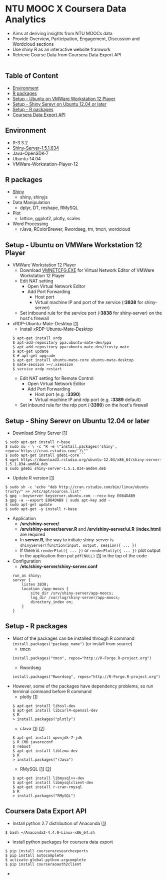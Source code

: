 # NTU MOOC X Coursera Data Analytics
* Aims at deriving insights from NTU MOOCs data 
* Provide Overview, Participation, Engagement, Discussion and Wordcloud sections
* Use shiny R as an interactive website framwork
* Retrieve Course Data from Coursera Data Export API
<br><br>
<!--![snapshot](about/snapshot.png)-->

## Table of Content
* [Environment](#Environment)
* [R packages](#R-packages)
* [Setup - Ubuntu on VMWare Workstation 12 Player](#Setup---Ubuntu-on-VMWare-Workstation-12-Player)
* [Setup - Shiny Serevr on Ubuntu 12.04 or later](#Setup---Shiny-Serevr-on-Ubuntu-12.04-or-later)
* [Setup - R packages](#Setup---R-packages)
* [Coursera Data Export API](#Coursera-Data-Export-API)
 
## Environment
* R-3.3.2
* [Shiny-Server-1.5.1.834](https://www.rstudio.com/products/shiny/download-server/)
* Java-OpenSDK-7
* Ubuntu-14.04
* VMWare-Workstation-Player-12 

## R packages
* [Shiny](https://shiny.rstudio.com/)
 	+ shiny, shinyjs 
* Data Manipulation
	+ dplyr, DT, reshape, RMySQL
* Plot
	+ lattice, ggplot2, plotly, scales
* Word Processing
	+ rJava, RColorBrewer, Rwordseg, tm, tmcn, wordcloud

## Setup - Ubuntu on VMWare Workstation 12 Player
* VMWare Workstation 12 Player
	+ Download [VMNETCFG.EXE](https://ninety9names.wordpress.com/2013/12/18/download-vmnetcfg-exe-vmnetcfglib-dll-for-vmware-player-6-x-7-x/comment-page-1/#comment-17) for Virtual Network Editor of VMWare Workstation 12 Player
	+ Edit NAT setting
		+ Open Virtual Network Editor
		+ Add Port Forwarding
			+ Host port
			+ Virtual machine IP and port of the service (__:3838__ for shiny-server)
	+ Set intbound rule for the service port (__:3838__ for shiny-server) on the host's firewall
* xRDP-Ubuntu-Mate-Desktop [[1](http://expertisenpuru.com/how-to-fix-grey-screen-with-x-cursor-problem-in-ubuntu-14-04-or-higher/)]
	+ Install xRDP-Ubuntu-Mate-Desktop
	```
	$ apt-get install xrdp
	$ apt-add-repository ppa:ubuntu-mate-dev/ppa
	$ apt-add-repository ppa:ubuntu-mate-dev/trusty-mate
	$ apt-get update
	$ # apt-get upgrade
	$ apt-get install ubuntu-mate-core ubuntu-mate-desktop
	$ mate-session >~/.xsession
	$ service xrdp restart
	```
	+ Edit NAT setting for Remote Control
		+ Open Virtual Network Editor
		+ Add Port Forwarding
			+ Host port (e.g. __:3390__)
			+ Virtual machine IP and rdp port (e.g. __:3389__ default)
	+ Set inbound rule for the rdp port (__:3390__) on the host's firewall

	
## Setup - Shiny Serevr on Ubuntu 12.04 or later
* Download Shiny Server [[1](https://www.rstudio.com/products/shiny/download-server/)]
```
$ sudo apt-get install r-base
$ sudo su - \ -c "R -e \"install.packages('shiny', repos='https://cran.rstudio.com/')\""
$ sudo apt-get install gdebi-core```
$ wget https://download3.rstudio.org/ubuntu-12.04/x86_64/shiny-server-1.5.1.834-amd64.deb
$ sudo gdebi shiny-server-1.5.1.834-amd64.deb
```
* Update R version [[1](https://www.digitalocean.com/community/tutorials/how-to-set-up-r-on-ubuntu-14-04)]
```
$ sudo sh -c 'echo "deb http://cran.rstudio.com/bin/linux/ubuntu trusty/" >> /etc/apt/sources.list'
$ gpg --keyserver keyserver.ubuntu.com --recv-key E084DAB9
$ gpg -a --export E084DAB9 | sudo apt-key add -
$ sudo apt-get update
$ sudo apt-get -y install r-base
```
* Application
	+ __/srv/shiny-server/__
	+ __/srv/shiny-server/server.R__ and __/srv/shiny-server/ui.R__ (__index.html__) are required
	+ In __server.R__, the way to initiate shiny-server is ``` shinyServer(function(input, output, session){ ... }) ```
	+ If there is ``` renderPlot({ ... }) ``` or ``` renderPlotly({ ... }) ``` plot output in the application then put ``` pdf(NULL) ``` [[1](https://github.com/ropensci/plotly/issues/494)] in the top of the code
* Configuration 
	+ __/etc/shiny-server/shiny-server.conf__
	``` 	
	run_as shiny;
	server {
		listen 3838;
		location /app-moocs {
		    site_dir /srv/shiny-server/app-moocs;
		    log_dir /var/log/shiny-server/app-moocs;
		    directory_index on;
		}
	}
	```
## Setup - R packages
* Most of the packages can be installed through R command ``` install.packages("package_name") ```  (or install from source)
	+ tmcn
	``` 
	install.packages("tmcn", repos="http://R-Forge.R-project.org") 
	```
	+ Rwordseg
	``` 
	install.packages("Rwordseg", repos="http://R-Forge.R-project.org")
	```
* However, some of the packages have dependency problems, so run terminal command before R command
	+ plotly [[1](http://unix.stackexchange.com/questions/320594/how-to-install-r-plotly-in-debian)]
	```
	$ apt-get install libssl-dev
	$ apt-get install libcurl4-openssl-dev
	$ R
	> install.packages("plotly")
	```
	+ rJava [[1](http://stackoverflow.com/questions/34212378/installation-of-rjava)] [[2](http://stackoverflow.com/questions/26797428/failing-to-install-rjava-package-in-r-with-error-bootstrap-class-path-not-set-i)]
	```
	$ apt-get install openjdk-7-jdk
	$ R CMD javareconf
	$ reboot
	$ apt-get install liblzma-dev
	$ R
	> install.packages("rJava")
	```
	+ RMySQL [[1](http://blogs.candoerz.com/question/269278/error-installing-rmysql-mysql-5537-in-ubuntu-1404-.aspx)] [[2](http://stats.stackexchange.com/questions/194515/r-package-rmysql-installation-returns-a-configuration-failed-error)]
	```
	$ apt-get install libmysql++-dev
	$ apt-get install libmysqlclient-dev
	$ apt-get install r-cran-rmysql
	$ R
	> install.packages("RMySQL")
	```
## Coursera Data Export API
* Install python 2.7 distribution of Anaconda [[1](https://www.continuum.io/downloads)]
```
$ bash ~/Anaconda2-4.4.0-Linux-x86_64.sh
```
* install python packages for coursera data export
```
$ pip install courseraresearchexports
$ pip install autocomplete
$ activate-global-python-argcomplete
$ pip install courseraoauth2client
```
*
